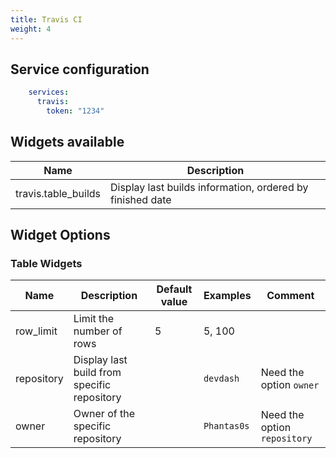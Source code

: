 ```yaml
---
title: Travis CI
weight: 4
---
```


## Service configuration

```yml
    services:
      travis:
        token: "1234"
```

## Widgets available

| Name                     | Description                                               |
|--------------------------|-----------------------------------------------------------|
| travis.table_builds      | Display last builds information, ordered by finished date |

## Widget Options

### Table Widgets

| Name              | Description                                 | Default value   | Examples      | Comment                   |
|-------------------|---------------------------------------------|-----------------|---------------|--------------------------------|
| row_limit         | Limit the number of rows                    | 5               | 5, 100        |                                |
| repository        | Display last build from specific repository |                 | `devdash`     | Need the option `owner`        |
| owner             | Owner of the specific repository            |                 | `Phantas0s`   | Need the option `repository`   |
